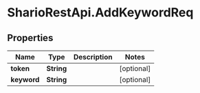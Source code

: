 # SharioRestApi.AddKeywordReq

## Properties
Name | Type | Description | Notes
------------ | ------------- | ------------- | -------------
**token** | **String** |  | [optional] 
**keyword** | **String** |  | [optional] 



